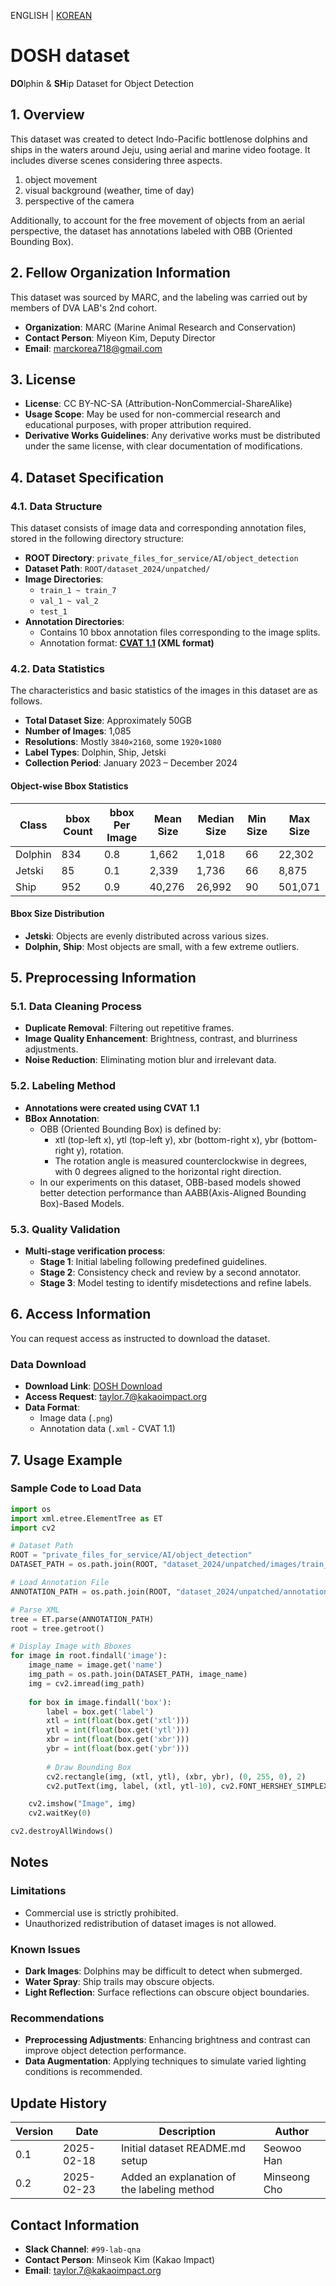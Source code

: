 ENGLISH | [KOREAN](https://github.com/DVA-LAB/DVA_LAB-data/blob/main/README-KO.md)

# DOSH dataset
**DO**lphin & **SH**ip Dataset for Object Detection

## 1. Overview
This dataset was created to detect Indo-Pacific bottlenose dolphins and ships in the waters around Jeju, using aerial and marine video footage. It includes diverse scenes considering three aspects. 

1. object movement
2. visual background (weather, time of day)
3. perspective of the camera

Additionally, to account for the free movement of objects from an aerial perspective, the dataset has annotations labeled with OBB (Oriented Bounding Box).

## 2. Fellow Organization Information
This dataset was sourced by MARC, and the labeling was carried out by members of DVA LAB's 2nd cohort.

- **Organization**: MARC (Marine Animal Research and Conservation)  
- **Contact Person**: Miyeon Kim, Deputy Director  
- **Email**: marckorea718@gmail.com  

## 3. License
- **License**: CC BY-NC-SA (Attribution-NonCommercial-ShareAlike)
- **Usage Scope**: May be used for non-commercial research and educational purposes, with proper attribution required.
- **Derivative Works Guidelines**: Any derivative works must be distributed under the same license, with clear documentation of modifications.

## 4. Dataset Specification

### 4.1. Data Structure
This dataset consists of image data and corresponding annotation files, stored in the following directory structure:

- **ROOT Directory**: `private_files_for_service/AI/object_detection`
- **Dataset Path**: `ROOT/dataset_2024/unpatched/`
- **Image Directories**:
  - `train_1 ~ train_7`
  - `val_1 ~ val_2`
  - `test_1`
- **Annotation Directories**:
  - Contains 10 bbox annotation files corresponding to the image splits.
  - Annotation format: **[CVAT 1.1](https://docs.cvat.ai/docs/manual/advanced/xml_format/#version-11) (XML format)**

### 4.2. Data Statistics
The characteristics and basic statistics of the images in this dataset are as follows.
- **Total Dataset Size**: Approximately 50GB
- **Number of Images**: 1,085
- **Resolutions**: Mostly `3840×2160`, some `1920×1080`
- **Label Types**: Dolphin, Ship, Jetski
- **Collection Period**: January 2023 – December 2024

#### Object-wise Bbox Statistics

| Class   | bbox Count | bbox Per Image | Mean Size | Median Size | Min Size | Max Size |
|---------|------------|----------------|------------|------------|-----------|-----------|
| Dolphin | 834        | 0.8            | 1,662      | 1,018      | 66        | 22,302    |
| Jetski  | 85         | 0.1            | 2,339      | 1,736      | 66        | 8,875     |
| Ship    | 952        | 0.9            | 40,276     | 26,992     | 90        | 501,071   |

#### Bbox Size Distribution
- **Jetski**: Objects are evenly distributed across various sizes.
- **Dolphin, Ship**: Most objects are small, with a few extreme outliers.

## 5. Preprocessing Information

### 5.1. Data Cleaning Process
- **Duplicate Removal**: Filtering out repetitive frames.
- **Image Quality Enhancement**: Brightness, contrast, and blurriness adjustments.
- **Noise Reduction**: Eliminating motion blur and irrelevant data.

### 5.2. Labeling Method
- **Annotations were created using CVAT 1.1**
- **BBox Annotation**:  
  - OBB (Oriented Bounding Box) is defined by:  
    - xtl (top-left x), ytl (top-left y), xbr (bottom-right x), ybr (bottom-right y), rotation.
    - The rotation angle is measured counterclockwise in degrees, with 0 degrees aligned to the horizontal right direction.
  - In our experiments on this dataset, OBB-based models showed better detection performance than AABB(Axis-Aligned Bounding Box)-Based Models.

### 5.3. Quality Validation
- **Multi-stage verification process**:
  - **Stage 1**: Initial labeling following predefined guidelines.
  - **Stage 2**: Consistency check and review by a second annotator.
  - **Stage 3**: Model testing to identify misdetections and refine labels.

## 6. Access Information
You can request access as instructed to download the dataset.
### Data Download
- **Download Link**: [DOSH Download](https://drive.google.com/drive/u/0/folders/1paj06J-G-hm_dqtR2Bhi__6BEyvqzJTe)
- **Access Request**: taylor.7@kakaoimpact.org
- **Data Format**:
  - Image data (`.png`)
  - Annotation data (`.xml` - CVAT 1.1)

## 7. Usage Example

### Sample Code to Load Data
```python
import os
import xml.etree.ElementTree as ET
import cv2

# Dataset Path
ROOT = "private_files_for_service/AI/object_detection"
DATASET_PATH = os.path.join(ROOT, "dataset_2024/unpatched/images/train_1")

# Load Annotation File
ANNOTATION_PATH = os.path.join(ROOT, "dataset_2024/unpatched/annotations/train_1.xml")

# Parse XML
tree = ET.parse(ANNOTATION_PATH)
root = tree.getroot()

# Display Image with Bboxes
for image in root.findall('image'):
    image_name = image.get('name')
    img_path = os.path.join(DATASET_PATH, image_name)
    img = cv2.imread(img_path)
    
    for box in image.findall('box'):
        label = box.get('label')
        xtl = int(float(box.get('xtl')))
        ytl = int(float(box.get('ytl')))
        xbr = int(float(box.get('xbr')))
        ybr = int(float(box.get('ybr')))
        
        # Draw Bounding Box
        cv2.rectangle(img, (xtl, ytl), (xbr, ybr), (0, 255, 0), 2)
        cv2.putText(img, label, (xtl, ytl-10), cv2.FONT_HERSHEY_SIMPLEX, 0.5, (0, 255, 0), 2)

    cv2.imshow("Image", img)
    cv2.waitKey(0)

cv2.destroyAllWindows()
```

## Notes

### Limitations
- Commercial use is strictly prohibited.
- Unauthorized redistribution of dataset images is not allowed.

### Known Issues
- **Dark Images**: Dolphins may be difficult to detect when submerged.
- **Water Spray**: Ship trails may obscure objects.
- **Light Reflection**: Surface reflections can obscure object boundaries.

### Recommendations
- **Preprocessing Adjustments**: Enhancing brightness and contrast can improve object detection performance.
- **Data Augmentation**: Applying techniques to simulate varied lighting conditions is recommended.

## Update History

| Version | Date       | Description                   | Author   |
|---------|-----------|------------------------------|---------|
| 0.1     | 2025-02-18 | Initial dataset README.md setup | Seowoo Han |
| 0.2     | 2025-02-23 | Added an explanation of the labeling method  | Minseong Cho |

## Contact Information
- **Slack Channel**: `#99-lab-qna`
- **Contact Person**: Minseok Kim (Kakao Impact)
- **Email**: taylor.7@kakaoimpact.org
